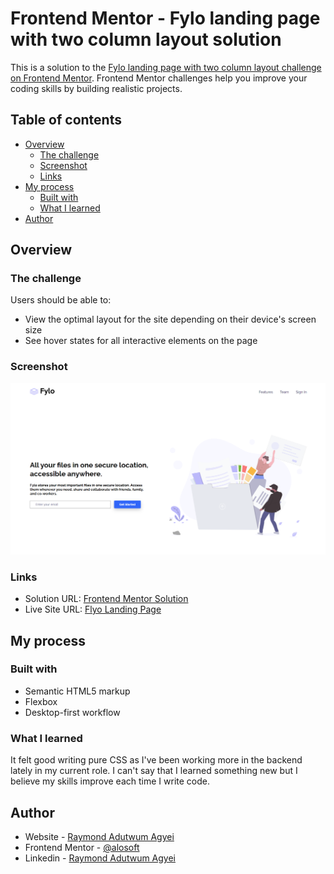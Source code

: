 # Frontend Mentor - Fylo landing page with two column layout solution

This is a solution to the [Fylo landing page with two column layout challenge on Frontend Mentor](https://www.frontendmentor.io/challenges/fylo-landing-page-with-two-column-layout-5ca5ef041e82137ec91a50f5). Frontend Mentor challenges help you improve your coding skills by building realistic projects. 

## Table of contents

- [Overview](#overview)
  - [The challenge](#the-challenge)
  - [Screenshot](#screenshot)
  - [Links](#links)
- [My process](#my-process)
  - [Built with](#built-with)
  - [What I learned](#what-i-learned)
- [Author](#author)

## Overview

### The challenge

Users should be able to:

- View the optimal layout for the site depending on their device's screen size
- See hover states for all interactive elements on the page

### Screenshot

![](./flyo_screenshot.png)

### Links

- Solution URL: [Frontend Mentor Solution](https://www.frontendmentor.io/solutions/responsive-flyo-landing-page-using-css-flexbox-rkSzQ2WH9)
- Live Site URL: [Flyo Landing Page](https://alosoft.github.io/frontend-mentor_fylo-landing-page-with-two-column-layout-master/)

## My process

### Built with

- Semantic HTML5 markup
- Flexbox
- Desktop-first workflow

### What I learned

It felt good writing pure CSS as I've been working more in the backend lately in my current role. I can't say that I learned something new but I believe my skills improve each time I write code.



## Author

- Website - [Raymond Adutwum Agyei](https://corps-ai.herokuapp.com)
- Frontend Mentor - [@alosoft](https://www.frontendmentor.io/profile/alosoft)
- Linkedin - [Raymond Adutwum Agyei](https://www.linkedin.com/in/raymond-adutwum-agyei-366929117/)

